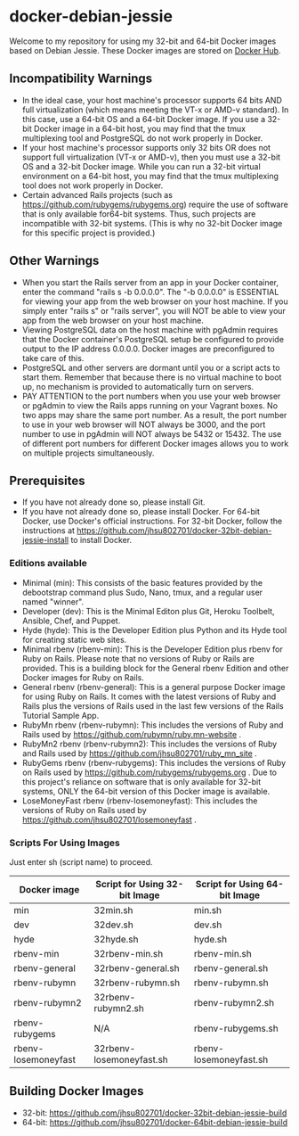 # docker-debian-jessie
Welcome to my repository for using my 32-bit and 64-bit Docker images based on Debian Jessie.  These Docker images are stored on [Docker Hub](https://hub.docker.com/r/jhsu802701/).

## Incompatibility Warnings
* In the ideal case, your host machine's processor supports 64 bits AND full virtualization (which means meeting the VT-x or AMD-v standard).  In this case, use a 64-bit OS and a 64-bit Docker image.  If you use a 32-bit Docker image in a 64-bit host, you may find that the tmux multiplexing tool and PostgreSQL do not work properly in Docker.
* If your host machine's processor supports only 32 bits OR does not support full virtualization (VT-x or AMD-v), then you must use a 32-bit OS and a 32-bit Docker image.  While you can run a 32-bit virtual environment on a 64-bit host, you may find that the tmux multiplexing tool does not work properly in Docker.
* Certain advanced Rails projects (such as https://github.com/rubygems/rubygems.org) require the use of software that is only available for64-bit systems.  Thus, such projects are incompatible with 32-bit systems.  (This is why no 32-bit Docker image for this specific project is provided.)

## Other Warnings
* When you start the Rails server from an app in your Docker container, enter the command "rails s -b 0.0.0.0". The "-b 0.0.0.0" is ESSENTIAL for viewing your app from the web browser on your host machine. If you simply enter "rails s" or "rails server", you will NOT be able to view your app from the web browser on your host machine.
* Viewing PostgreSQL data on the host machine with pgAdmin requires that the Docker container's PostgreSQL setup be configured to provide output to the IP address 0.0.0.0.  Docker images are preconfigured to take care of this.
* PostgreSQL and other servers are dormant until you or a script acts to start them.  Remember that because there is no virtual machine to boot up, no mechanism is provided to automatically turn on servers.
* PAY ATTENTION to the port numbers when you use your web browser or pgAdmin to view the Rails apps running on your Vagrant boxes. No two apps may share the same port number. As a result, the port number to use in your web browser will NOT always be 3000, and the port number to use in pgAdmin will NOT always be 5432 or 15432. The use of different port numbers for different Docker images allows you to work on multiple projects simultaneously.

## Prerequisites
* If you have not already done so, please install Git.
* If you have not already done so, please install Docker.  For 64-bit Docker, use Docker's official instructions.  For 32-bit Docker, follow the instructions at https://github.com/jhsu802701/docker-32bit-debian-jessie-install to install Docker.

### Editions available
* Minimal (min): This consists of the basic features provided by the debootstrap command plus Sudo, Nano, tmux, and a regular user named "winner".
* Developer (dev): This is the Minimal Editon plus Git, Heroku Toolbelt, Ansible, Chef, and Puppet.
* Hyde (hyde): This is the Developer Edition plus Python and its Hyde tool for creating static web sites.
* Minimal rbenv (rbenv-min): This is the Developer Edition plus rbenv for Ruby on Rails.  Please note that no versions of Ruby or Rails are provided.  This is a building block for the General rbenv Edition and other Docker images for Ruby on Rails.
* General rbenv (rbenv-general): This is a general purpose Docker image for using Ruby on Rails.  It comes with the latest versions of Ruby and Rails plus the versions of Rails used in the last few versions of the Rails Tutorial Sample App.
* RubyMn rbenv (rbenv-rubymn): This includes the versions of Ruby and Rails used by https://github.com/rubymn/ruby.mn-website .
* RubyMn2 rbenv (rbenv-rubymn2): This includes the versions of Ruby and Rails used by https://github.com/jhsu802701/ruby_mn_site .
* RubyGems rbenv (rbenv-rubygems): This includes the versions of Ruby on Rails used by https://github.com/rubygems/rubygems.org .  Due to this project's reliance on software that is only available for 32-bit systems, ONLY the 64-bit version of this Docker image is available.
* LoseMoneyFast rbenv (rbenv-losemoneyfast): This includes the versions of Ruby on Rails used by https://github.com/jhsu802701/losemoneyfast .

### Scripts For Using Images
Just enter sh (script name) to proceed.

| Docker image        | Script for Using 32-bit Image | Script for Using 64-bit Image |
|---------------------|-------------------------------|-------------------------------|
| min                 |32min.sh                       | min.sh                        |
| dev                 |32dev.sh                       | dev.sh                        |
| hyde                |32hyde.sh                      | hyde.sh                       |
| rbenv-min           |32rbenv-min.sh                 | rbenv-min.sh                  |
| rbenv-general       |32rbenv-general.sh             | rbenv-general.sh              |
| rbenv-rubymn        |32rbenv-rubymn.sh              | rbenv-rubymn.sh               |
| rbenv-rubymn2       |32rbenv-rubymn2.sh             | rbenv-rubymn2.sh              |
| rbenv-rubygems      |N/A                            | rbenv-rubygems.sh             |
| rbenv-losemoneyfast |32rbenv-losemoneyfast.sh       | rbenv-losemoneyfast.sh        |

## Building Docker Images
* 32-bit: https://github.com/jhsu802701/docker-32bit-debian-jessie-build
* 64-bit: https://github.com/jhsu802701/docker-64bit-debian-jessie-build

